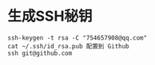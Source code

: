 # 生成SSH秘钥

```
ssh-keygen -t rsa -C "754657908@qq.com"
cat ~/.ssh/id_rsa.pub 配置到 Github
ssh git@github.com
```
